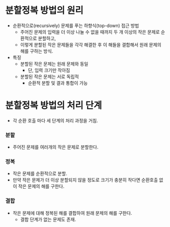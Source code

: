 # 분할정복 방법의 원리

- 순환적으로(recursively) 문제를 푸는 하향식(top-down) 접근 방법
    - 주어진 문제의 입력을 더 이상 나눌 수 없을 때까지 두 개 이상의 작은 문제로 순환적으로 분할하고,
    - 이렇게 분할된 작은 문제들을 각각 해결한 후 이 해들을 결합해서 원래 문제의 해를 구하는 방식.
- 특징
    - 분할된 작은 문제는 원래 문제와 동일
        - 단, 입력 크기만 작아짐
    - 분할된 작은 문제는 서로 독립적
        - 순환적 분할 및 결과 통합이 가능

# 분할정복 방법의 처리 단계

- 각 순환 호출 마다 세 단계의 처리 과정을 거침.

### 분할

- 주어진 문제를 여러개의 작은 문제로 분할한다.

### 정복

- 작은 문제를 순환적으로 분할.
- 만약 작은 문제가 더 이상 분할되지 않을 정도로 크기가 충분히 작다면 순환호출 없이 작은 문제의 해를 구한다.

### 결합

- 작은 문제에 대해 정복된 해를 결합하여 원래 문제의 해를 구한다.
    - 결합 단계가 없는 문제도 존재.